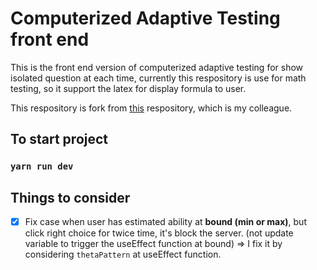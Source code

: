 # Computerized Adaptive Testing front end

This is the front end version of computerized adaptive testing for show isolated question at each time, currently this respository is use for math testing, so it support the latex for display formula to user.

This respository is fork from [this](https://github.com/hdieuhuy/render-latex-ver3.git) respository, which is my colleague.

## To start project

### `yarn run dev`

## Things to consider
- [X] Fix case when user has estimated ability at **bound (min or max)**, but click right choice for twice time, it's block the server. (not update variable to trigger the useEffect function at bound)
    => I fix it by considering `thetaPattern` at useEffect function.